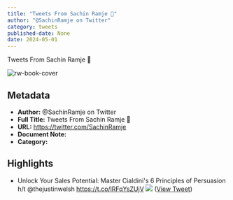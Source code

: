 ```yaml
---
title: "Tweets From Sachin Ramje 🚢"
author: "@SachinRamje on Twitter"
category: tweets
published-date: None
date: 2024-05-01
---
```

Tweets From Sachin Ramje 🚢

![rw-book-cover](https://pbs.twimg.com/profile_images/1724489991777144832/EObDwOWJ.jpg)

## Metadata
- **Author:** @SachinRamje on Twitter
- **Full Title:** Tweets From Sachin Ramje 🚢
- **URL:** https://twitter.com/SachinRamje
- **Document Note:** 
- **Category:**

## Highlights
- Unlock Your Sales Potential: Master Cialdini's 6 Principles of Persuasion
  h/t @thejustinwelsh https://t.co/lRFqYsZUjV
  ![](https://pbs.twimg.com/media/Fy1P1yoaUAEFq3H.jpg) ([View Tweet](https://twitter.com/SachinRamje/status/1670079196994093061))
